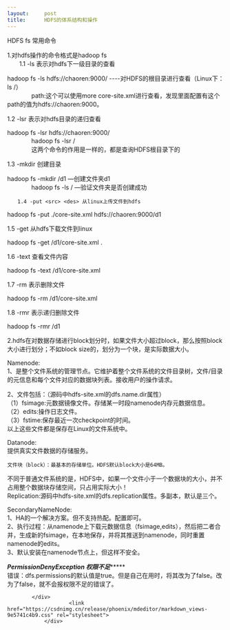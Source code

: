 ```yaml
---
layout:     post
title:      HDFS的体系结构和操作
---
```

<div id="article_content" class="article_content clearfix csdn-tracking-statistics" data-pid="blog" data-mod="popu_307" data-dsm="post">
								            <div id="content_views" class="markdown_views prism-atom-one-dark">
							<!-- flowchart 箭头图标 勿删 -->
							<svg xmlns="http://www.w3.org/2000/svg" style="display: none;"><path stroke-linecap="round" d="M5,0 0,2.5 5,5z" id="raphael-marker-block" style="-webkit-tap-highlight-color: rgba(0, 0, 0, 0);"></path></svg>
							<p>HDFS fs 常用命令</p>
<p>1.对hdfs操作的命令格式是hadoop fs<br>
　　1.1 -ls <path> 表示对hdfs下一级目录的查看</path></p>
<p>hadoop fs -ls hdfs://chaoren:9000/ ----对HDFS的根目录进行查看（Linux下：ls /）<br>
　　　　path:这个可以使用more core-site.xml进行查看，发现里面配置有这个path的值为hdfs://chaoren:9000。</p>
<p>1.2 -lsr <path> 表示对hdfs目录的递归查看</path></p>
<p>hadoop fs -lsr hdfs://chaoren:9000/<br>
　　　　hadoop fs -lsr /<br>
　　　　这两个命令的作用是一样的，都是查询HDFS根目录下的</p>
<p>1.3 -mkdir <path> 创建目录</path></p>
<p>hadoop fs -mkdir /d1 —创建文件夹d1<br>
　　　　hadoop fs -ls / —验证文件夹是否创建成功</p>
<pre><code>　　1.4 -put &lt;src&gt; &lt;des&gt; 从linux上传文件到hdfs
</code></pre>
<p>hadoop fs -put ./core-site.xml hdfs://chaoren:9000/d1</p>
<p>1.5 -get   从hdfs下载文件到linux</p>
<p>hadoop fs -get /d1/core-site.xml .</p>
<p>1.6 -text <path> 查看文件内容</path></p>
<p>hadoop fs -text /d1/core-site.xml</p>
<p>1.7 -rm <path> 表示删除文件</path></p>
<p>hadoop fs -rm /d1/core-site.xml</p>
<p>1.8 -rmr <path> 表示递归删除文件</path></p>
<p>hadoop fs -rmr /d1</p>
<p>2.hdfs在对数据存储进行block划分时，如果文件大小超过block，那么按照block大小进行划分；不如block size的，划分为一个块，是实际数据大小。</p>
<p>Namenode:<br>
1、是整个文件系统的管理节点。它维护着整个文件系统的文件目录树，文件/目录的元信息和每个文件对应的数据块列表。接收用户的操作请求。</p>
<p>2、文件包括：（源码中hdfs-site.xml的dfs.name.dir属性）<br>
（1）fsimage:元数据镜像文件。存储某一时段namenode内存元数据信息。<br>
（2）edits:操作日志文件。<br>
（3）fstime:保存最近一次checkpoint的时间。<br>
以上这些文件都是保存在Linux的文件系统中。</p>
<p>Datanode:<br>
提供真实文件数据的存储服务。</p>
<pre><code>文件块（block）：最基本的存储单位。HDFS默认block大小是64MB。
</code></pre>
<p>不同于普通文件系统的是，HDFS中，如果一个文件小于一个数据块的大小，并不占用整个数据块存储空间，只占用实际大小！<br>
Replication:源码中hdfs-site.xml的dfs.replication属性。多副本，默认是三个。</p>
<p>SecondaryNameNode:<br>
1、HA的一个解决方案。但不支持热配。配置即可。<br>
2、执行过程：从namenode上下载元数据信息（fsimage,edits），然后把二者合并，生成新的fsimage，在本地保存，并将其推送到namenode，同时重置namenode的edits。<br>
3、默认安装在namenode节点上，但这样不安全。</p>
<p><em><strong><strong>PermissionDenyException 权限不足</strong></strong></em>*****<br>
错误：dfs.permissions的默认值是true。但是自己在用时，将其改为了false。改为了false，就不会报权限不足的错误了。</p>

            </div>
						<link href="https://csdnimg.cn/release/phoenix/mdeditor/markdown_views-9e5741c4b9.css" rel="stylesheet">
                </div>